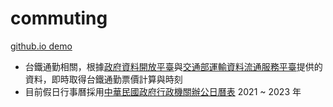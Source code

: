 # commuting

[github.io demo](https://danielhuang-030.github.io/commuting/)

- 台鐵通勤相關，根據[政府資料開放平臺](https://data.gov.tw/)與[交通部運輸資料流通服務平臺](https://tdx.transportdata.tw/)提供的資料，即時取得台鐵通勤票價計算與時刻
- 目前假日行事曆採用[中華民國政府行政機關辦公日曆表](https://data.gov.tw/dataset/14718) 2021 ~ 2023 年
